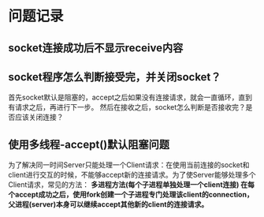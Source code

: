 # 问题记录

## socket连接成功后不显示receive内容

## socket程序怎么判断接受完，并关闭socket？
首先socket默认是阻塞的，accept之后如果没有连接请求，就会一直循环，直到有请求之后，再进行下一步。
然后在接收之后，socket怎么判断是否接收完？是否应该关闭连接？


## 使用多线程-accept()默认阻塞问题
为了解决同一时间Server只能处理一个Client请求：在使用当前连接的socket和client进行交互的时候，不能够accept新的连接请求。为了使Server能够处理多个Client请求，常见的方法：
**多进程方法(每个子进程单独处理一个client连接)
在每个accept成功之后，使用fork创建一个子进程专门处理该client的connection，父进程(server)本身可以继续accept其他新的client的连接请求。**